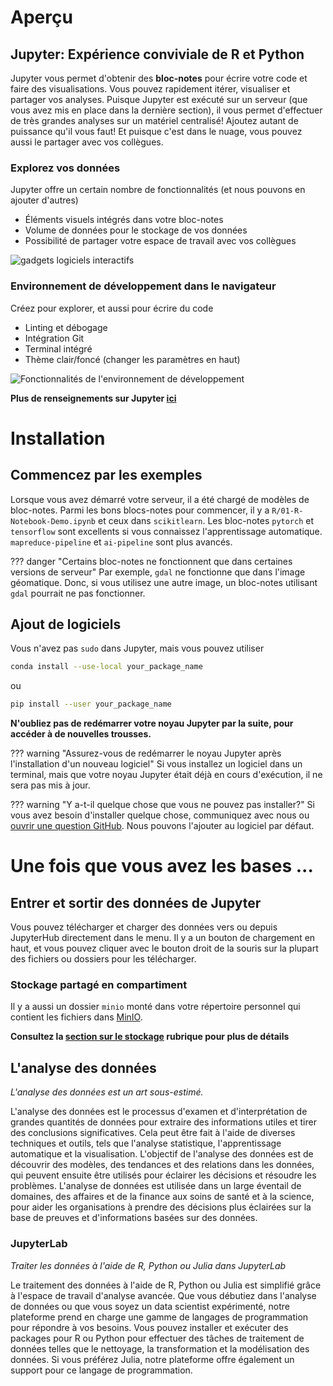 # Aperçu

## Jupyter: Expérience conviviale de R et Python

Jupyter vous permet d'obtenir des **bloc-notes** pour écrire votre code et faire
des visualisations. Vous pouvez rapidement itérer, visualiser et partager vos
analyses. Puisque Jupyter est exécuté sur un serveur (que vous avez mis en place
dans la dernière section), il vous permet d'effectuer de très grandes analyses
sur un matériel centralisé! Ajoutez autant de puissance qu'il vous faut! Et
puisque c'est dans le nuage, vous pouvez aussi le partager avec vos collègues.

### Explorez vos données

Jupyter offre un certain nombre de fonctionnalités (et nous pouvons en ajouter
d'autres)

- Éléments visuels intégrés dans votre bloc-notes
- Volume de données pour le stockage de vos données
- Possibilité de partager votre espace de travail avec vos collègues

![gadgets logiciels interactifs](../images/jupyter_visual.png)

### Environnement de développement dans le navigateur

Créez pour explorer, et aussi pour écrire du code

- Linting et débogage
- Intégration Git
- Terminal intégré
- Thème clair/foncé (changer les paramètres en haut)

![Fonctionnalités de l'environnement de développement](../images/jupyter_ide.png)

**Plus de renseignements sur Jupyter [ici](https://jupyter.org)**

# Installation

## Commencez par les exemples

Lorsque vous avez démarré votre serveur, il a été chargé de modèles de
bloc-notes. Parmi les bons blocs-notes pour commencer, il y a
`R/01-R-Notebook-Demo.ipynb` et ceux dans `scikitlearn`. Les bloc-notes
`pytorch` et `tensorflow` sont excellents si vous connaissez l'apprentissage
automatique. `mapreduce-pipeline` et `ai-pipeline` sont plus avancés.

<!-- prettier-ignore -->
??? danger "Certains bloc-notes ne fonctionnent que dans certaines versions de serveur"
    Par exemple, `gdal` ne fonctionne que dans l'image géomatique. Donc, si vous
    utilisez une autre image, un bloc-notes utilisant `gdal` pourrait ne pas
    fonctionner.

## Ajout de logiciels

Vous n'avez pas `sudo` dans Jupyter, mais vous pouvez utiliser

```sh
conda install --use-local your_package_name
```

ou

```sh
pip install --user your_package_name
```

**N'oubliez pas de redémarrer votre noyau Jupyter par la suite, pour accéder à
de nouvelles trousses.**

<!-- prettier-ignore -->
??? warning "Assurez-vous de redémarrer le noyau Jupyter après l'installation d'un nouveau logiciel"
    Si vous installez un logiciel dans un terminal, mais que votre noyau Jupyter
    était déjà en cours d'exécution, il ne sera pas mis à jour.

<!-- prettier-ignore -->
??? warning "Y a-t-il quelque chose que vous ne pouvez pas installer?"
    Si vous avez besoin d'installer quelque chose, communiquez avec nous
    ou [ouvrir une question GitHub](https://github.com/StatCan/aaw-kubeflow-containers).
    Nous pouvons l'ajouter au logiciel par défaut.

# Une fois que vous avez les bases ...

## Entrer et sortir des données de Jupyter

Vous pouvez télécharger et charger des données vers ou depuis JupyterHub
directement dans le menu. Il y a un bouton de chargement en haut, et vous pouvez
cliquer avec le bouton droit de la souris sur la plupart des fichiers ou
dossiers pour les télécharger.

### Stockage partagé en compartiment

Il y a aussi un dossier `minio` monté dans votre répertoire personnel qui
contient les fichiers dans [MinIO](../Stockage.md).

**Consultez la [section sur le stockage](../index.md#storage) rubrique pour plus
de détails**

## L'analyse des données

_L'analyse des données est un art sous-estimé._

L'analyse des données est le processus d'examen et d'interprétation de grandes quantités de données pour extraire des informations utiles et tirer des conclusions significatives. Cela peut être fait à l'aide de diverses techniques et outils, tels que l'analyse statistique, l'apprentissage automatique et la visualisation. L'objectif de l'analyse des données est de découvrir des modèles, des tendances et des relations dans les données, qui peuvent ensuite être utilisés pour éclairer les décisions et résoudre les problèmes. L'analyse de données est utilisée dans un large éventail de domaines, des affaires et de la finance aux soins de santé et à la science, pour aider les organisations à prendre des décisions plus éclairées sur la base de preuves et d'informations basées sur des données.

### JupyterLab

_Traiter les données à l'aide de R, Python ou Julia dans JupyterLab_

Le traitement des données à l'aide de R, Python ou Julia est simplifié grâce à l'espace de travail d'analyse avancée. Que vous débutiez dans l'analyse de données ou que vous soyez un data scientist expérimenté, notre plateforme prend en charge une gamme de langages de programmation pour répondre à vos besoins. Vous pouvez installer et exécuter des packages pour R ou Python pour effectuer des tâches de traitement de données telles que le nettoyage, la transformation et la modélisation des données. Si vous préférez Julia, notre plateforme offre également un support pour ce langage de programmation.
